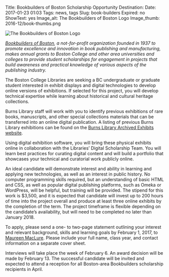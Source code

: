 Title: Bookbuilders of Boston Scholarship Opportunity
Destination:
Date: 2017-01-23 01:03
Tags: news, tags 
Slug: book-builders
Expired: no
ShowText: yes
Image_alt: The Bookbuilders of Boston Logo
Image_thumb: 2016-12/book-thumbs.png

<img src="/theme/img/news/2016-12/book-logo.png" alt="The Bookbuilders of Boston Logo" class="float_left">

<em><a href="https://www.bbboston.org/">Bookbuilders of Boston</a>, a not-for-profit organization founded in 1937 to promote excellence and innovation in book publishing and manufacturing, makes annual grants to Boston College and other area universities and colleges to provide student scholarships for engagement in projects that build awareness and practical knowledge of various aspects of the publishing industry. </em>

The Boston College Libraries are seeking a BC undergraduate or graduate student interested in exhibit displays  and digital technologies to develop online versions of exhibitions. If selected for this project, you will develop technical expertise while learning about historical and cultural heritage collections.

Burns Library staff will work with you to identify previous exhibitions of rare books, manuscripts, and other special collections materials that can be transferred into an online digital publication. A listing of previous Burns Library exhibitions can be found on the <a href="http://www.bc.edu/libraries/about/exhibits-new/BurnsExhibits.html">Burns Library Archived Exhibits website</a>. 

Using digital exhibition software, you will bring these physical exhibits online in collaboration with the Libraries’ Digital Scholarship Team. You will learn best practices for curating digital content and will build a portfolio that showcases your technical and curatorial work publicly online.

An ideal candidate will demonstrate interest and ability in learning and applying new technologies, as well as an interest in public history. No computer programming skills required, but an understanding of basic HTML and CSS, as well as popular digital publishing platforms, such as Omeka or WordPress, will be helpful, but training will be provided. The stipend for this work is $3,500, and it is expected that candidate will invest up to 200 hours of time into the project overall and produce at least three online exhibits by the completion of the term. The project timeframe is flexible depending on the candidate’s availability, but will need to be completed no later than January 2018.

To apply, please send a one- to two-page statement outlining your interest and relevant background, skills and learning goals by February 1, 2017, to <a href="mailto:maureen.maclure@bc.edu">Maureen MacLure</a>. Please include your full name, class year, and contact information on a separate cover sheet. 

Interviews will take place the week of February 6. An award decision will be made by February 13. The successful candidate will be invited and expected to attend a reception for all Boston-area Bookbuilders scholarship recipients in April.
